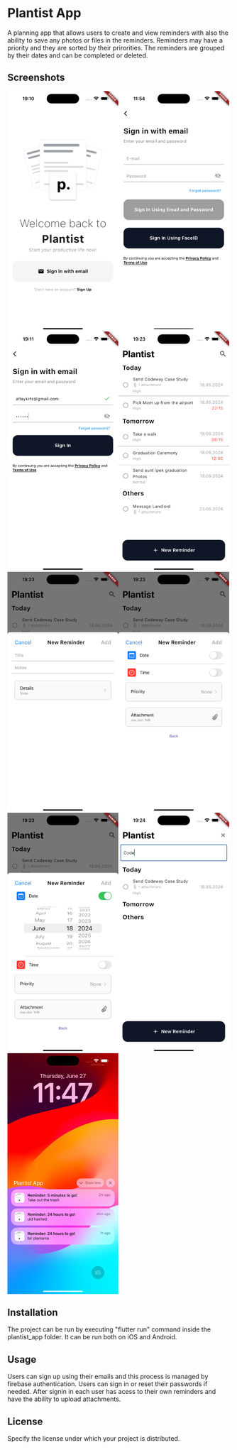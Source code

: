 # Plantist App

A planning app that allows users to create and view reminders with also the ability to save any photos or files in the reminders. Reminders may have a priority and they are sorted by their prirorities. The reminders are grouped by their dates and can be completed or deleted.

## Screenshots
<div style="display: flex; flex-wrap: wrap;">
    <img src="screenshots/Simulator%20Screenshot%20-%20iPhone%2015%20Pro%20Max%20-%202024-06-18%20at%2019.10.20.png" alt="Screenshot 1" width="250">
    <img src="screenshots/Simulator%20Screenshot%20-%20iPhone%2015%20Pro%20Max%20-%202024-06-27%20at%2011.54.02.png" alt="Screenshot 2" width="250">
    <img src="screenshots/Simulator%20Screenshot%20-%20iPhone%2015%20Pro%20Max%20-%202024-06-18%20at%2019.11.30.png" alt="Screenshot 3" width="250">
    <img src="screenshots/Simulator%20Screenshot%20-%20iPhone%2015%20Pro%20Max%20-%202024-06-18%20at%2019.23.24.png" alt="Screenshot 4" width="250">
    <img src="screenshots/Simulator%20Screenshot%20-%20iPhone%2015%20Pro%20Max%20-%202024-06-18%20at%2019.23.32.png" alt="Screenshot 5" width="250">
    <img src="screenshots/Simulator%20Screenshot%20-%20iPhone%2015%20Pro%20Max%20-%202024-06-18%20at%2019.23.39.png" alt="Screenshot 6" width="250">
    <img src="screenshots/Simulator%20Screenshot%20-%20iPhone%2015%20Pro%20Max%20-%202024-06-18%20at%2019.23.45.png" alt="Screenshot 7" width="250">
    <img src="screenshots/Simulator%20Screenshot%20-%20iPhone%2015%20Pro%20Max%20-%202024-06-18%20at%2019.24.07.png" alt="Screenshot 8" width="250">
        <img src="screenshots/Simulator%20Screenshot%20-%20iPhone%2015%20Pro%20Max%20-%202024-06-27%20at%2011.47.03.png" alt="Screenshot 9" width="250">
</div>

## Installation

The project can be run by executing "flutter run" command inside the plantist_app folder. It can be run both on iOS and Android.

## Usage

Users can sign up using their emails and this process is managed by firebase authentication. Users can sign in or reset their passwords if needed. After signin in each user has acess to their own reminders and have the ability to upload attachments.



## License

Specify the license under which your project is distributed.
